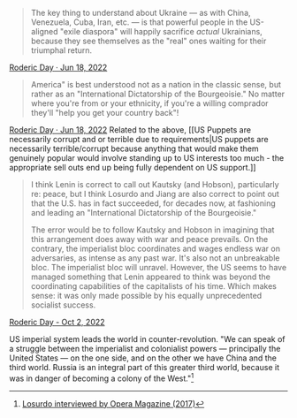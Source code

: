 >The key thing to understand about Ukraine — as with China, Venezuela, Cuba, Iran, etc. — is that powerful people in the US-aligned "exile diaspora" will happily sacrifice *actual* Ukrainians, because they see themselves as the "real" ones waiting for their triumphal return.

[Roderic Day · Jun 18, 2022](https://twitter.com/RodericDay/status/1538131810441379840)

>America" is best understood not as a nation in the classic sense, but rather as an "International Dictatorship of the Bourgeoisie." No matter where you're from or your ethnicity, if you're a willing comprador they'll "help you get your country back"!

[Roderic Day · Jun 18, 2022](https://twitter.com/RodericDay/status/1538132798569160704)
Related to the above, [[US Puppets are necessarily corrupt and or terrible due to requirements|US puppets are necessarily terrible/corrupt because anything that would make them genuinely popular would involve standing up to US interests too much - the appropriate sell outs end up being fully dependent on US support.]]


>I think Lenin is correct to call out Kautsky (and Hobson), particularly re: peace, but I think Losurdo and Jiang are also correct to point out that the U.S. has in fact succeeded, for decades now, at fashioning and leading an "International Dictatorship of the Bourgeoisie."
>
>The error would be to follow Kautsky and Hobson in imagining that this arrangement does away with war and peace prevails. On the contrary, the imperialist bloc coordinates and wages endless war on adversaries, as intense as any past war. It's also not an unbreakable bloc.
>The imperialist bloc will unravel. However, the US seems to have managed something that Lenin appeared to think was beyond the coordinating capabilities of the capitalists of his time. Which makes sense: it was only made possible by his equally unprecedented socialist success.

[Roderic Day - Oct 2, 2022](https://twitter.com/RodericDay/status/1576630843547693056)

US imperial system leads the world in counter-revolution. "We can speak of a struggle between the imperialist and colonialist powers — principally the United States — on the one side, and on the other we have China and the third world. Russia is an integral part of this greater third world, because it was in danger of becoming a colony of the West."[^1]

[^1]: [Losurdo interviewed by Opera Magazine (2017)](https://redsails.org/losurdo-and-opera/)